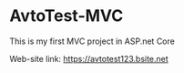 # AvtoTest-MVC
This is my first MVC project in ASP.net Core

Web-site link: https://avtotest123.bsite.net
